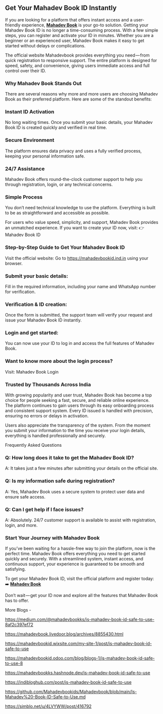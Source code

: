 ## Get Your Mahadev Book ID Instantly

If you are looking for a platform that offers instant access and a user-friendly experience, **[Mahadev Book](https://mahadevbookid.ind.in)** is your go-to solution. Getting your Mahadev Book ID is no longer a time-consuming process. With a few simple steps, you can register and activate your ID in minutes. Whether you are a beginner or an experienced user, Mahadev Book makes it easy to get started without delays or complications.

The official website Mahadevbook provides everything you need — from quick registration to responsive support. The entire platform is designed for speed, safety, and convenience, giving users immediate access and full control over their ID.

### Why Mahadev Book Stands Out
There are several reasons why more and more users are choosing Mahadev Book as their preferred platform. Here are some of the standout benefits:

### Instant ID Activation
No long waiting times. Once you submit your basic details, your Mahadev Book ID is created quickly and verified in real time.

### Secure Environment
The platform ensures data privacy and uses a fully verified process, keeping your personal information safe.

### 24/7 Assistance
Mahadev Book offers round-the-clock customer support to help you through registration, login, or any technical concerns.

### Simple Process
You don’t need technical knowledge to use the platform. Everything is built to be as straightforward and accessible as possible.

For users who value speed, simplicity, and support, Mahadev Book provides an unmatched experience. If you want to create your ID now, visit:
👉 Mahadev Book ID

### Step-by-Step Guide to Get Your Mahadev Book ID
Visit the official website:
Go to https://mahadevbookid.ind.in using your browser.

### Submit your basic details:
Fill in the required information, including your name and WhatsApp number for verification.

### Verification & ID creation:
Once the form is submitted, the support team will verify your request and issue your Mahadev Book ID instantly.

### Login and get started:
You can now use your ID to log in and access the full features of Mahadev Book.

### Want to know more about the login process?
Visit: Mahadev Book Login

### Trusted by Thousands Across India
With growing popularity and user trust, Mahadev Book has become a top choice for people seeking a fast, secure, and reliable online experience. The platform continues to gain users through its easy onboarding process and consistent support system. Every ID issued is handled with precision, ensuring no errors or delays in activation.

Users also appreciate the transparency of the system. From the moment you submit your information to the time you receive your login details, everything is handled professionally and securely.

Frequently Asked Questions

### Q: How long does it take to get the Mahadev Book ID?
A: It takes just a few minutes after submitting your details on the official site.

### Q: Is my information safe during registration?
A: Yes, Mahadev Book uses a secure system to protect user data and ensure safe access.

### Q: Can I get help if I face issues?
A: Absolutely. 24/7 customer support is available to assist with registration, login, and more.

### Start Your Journey with Mahadev Book
If you’ve been waiting for a hassle-free way to join the platform, now is the perfect time. Mahadev Book offers everything you need to get started quickly and securely. With a streamlined system, instant access, and continuous support, your experience is guaranteed to be smooth and satisfying.

To get your Mahadev Book ID, visit the official platform and register today:
➡️ **[Mahadev Book](https://mahadevbookid.ind.in)**

Don’t wait — get your ID now and explore all the features that Mahadev Book has to offer.

More Blogs -

https://medium.com/@mahadevbookks/is-mahadev-book-id-safe-to-use-8af2c397ef72

https://mahadevbook.livedoor.blog/archives/8855430.html

https://mahadevbookid.wixsite.com/my-site-1/post/is-mahadev-book-id-safe-to-use

https://mahadevbookid.odoo.com/blog/blogs-1/is-mahadev-book-id-safe-to-use-8

https://mahadevbookks.hashnode.dev/is-mahadev-book-id-safe-to-use

https://indibloghub.com/post/is-mahadev-book-id-safe-to-use

https://github.com/Mahadevbookids/Mahadevbook/blob/main/Is-Mahadev%20-Book-ID-Safe-to-Use.md

https://simblo.net/u/4LVYWW/post/416792
